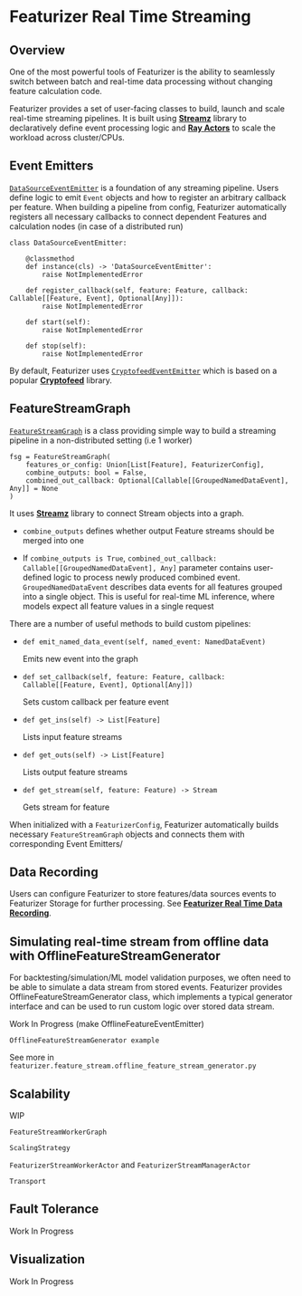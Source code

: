 # Featurizer Real Time Streaming

## Overview

One of the most powerful tools of Featurizer is the ability to seamlessly switch
between batch and real-time data processing without changing feature calculation code.

Featurizer provides a set of user-facing classes to build, launch and scale real-time streaming pipelines.
It is built using **[Streamz](https://github.com/python-streamz/streamz)** library to declaratively define event processing logic and 
**[Ray Actors](https://docs.ray.io/en/latest/ray-core/actors.html)** to scale the workload across cluster/CPUs.

## Event Emitters

[```DataSourceEventEmitter```](https://github.com/anovv/svoe/blob/main/featurizer/feature_stream/event_emitter/data_source_event_emitter.py) is a foundation of any streaming pipeline. Users define logic to emit ```Event``` objects and how to
register an arbitrary callback per feature. When building a pipeline from config, Featurizer automatically 
registers all necessary callbacks to connect dependent Features and calculation nodes (in case of a
distributed run)


```
class DataSourceEventEmitter:

    @classmethod
    def instance(cls) -> 'DataSourceEventEmitter':
        raise NotImplementedError

    def register_callback(self, feature: Feature, callback: Callable[[Feature, Event], Optional[Any]]):
        raise NotImplementedError

    def start(self):
        raise NotImplementedError

    def stop(self):
        raise NotImplementedError
```

By default, Featurizer uses [```CryptofeedEventEmitter```](https://github.com/anovv/svoe/blob/main/featurizer/feature_stream/event_emitter/cryptofeed_event_emitter.py)
which is based on a popular **[Cryptofeed](https://github.com/bmoscon/cryptofeed)** library.


##  FeatureStreamGraph

[```FeatureStreamGraph```](https://github.com/anovv/svoe/blob/main/featurizer/feature_stream/feature_stream_graph.py) 
is a class providing simple way to build a streaming pipeline in a non-distributed setting (i.e 1 worker)

```
fsg = FeatureStreamGraph(
    features_or_config: Union[List[Feature], FeaturizerConfig],
    combine_outputs: bool = False,
    combined_out_callback: Optional[Callable[[GroupedNamedDataEvent], Any]] = None
)
```

It uses **[Streamz](https://github.com/python-streamz/streamz)** library to connect Stream objects into a graph.

- ```combine_outputs``` defines whether output Feature streams should be merged into one

- If ```combine_outputs is True```, ```combined_out_callback: Callable[[GroupedNamedDataEvent], Any]``` parameter 
contains user-defined logic to process newly produced combined event. 
```GroupedNamedDataEvent``` describes data events for all features grouped into a single object. 
This is useful for real-time ML inference, where models expect all feature values in a single request

There are a number of useful methods to build custom pipelines:

- ```
  def emit_named_data_event(self, named_event: NamedDataEvent)
  ```
  
    Emits new event into the graph

- ```
  def set_callback(self, feature: Feature, callback: Callable[[Feature, Event], Optional[Any]])
  ```
  
    Sets custom callback per feature event


- ```
  def get_ins(self) -> List[Feature]
  ```
  
    Lists input feature streams

- ```
  def get_outs(self) -> List[Feature]
  ```
  
    Lists output feature streams

- ```
  def get_stream(self, feature: Feature) -> Stream
  ```
  
    Gets stream for feature


When initialized with a ```FeaturizerConfig```, Featurizer automatically builds necessary ```FeatureStreamGraph``` objects and
connects them with corresponding Event Emitters/ 

## Data Recording

Users can configure Featurizer to store features/data sources events to Featurizer Storage for further processing.
See **[Featurizer Real Time Data Recording](https://anovv.github.io/svoe/featurizer-real-time-data-recording/)**.

## Simulating real-time stream from offline data with OfflineFeatureStreamGenerator

For backtesting/simulation/ML model validation purposes, we often need to be able to simulate
a data stream from stored events. Featurizer provides OfflineFeatureStreamGenerator class, which
implements a typical generator interface and can be used to run custom logic over stored
data stream.

Work In Progress (make OfflineFeatureEventEmitter)

```
OfflineFeatureStreamGenerator example
```

See more in ```featurizer.feature_stream.offline_feature_stream_generator.py```


## Scalability

WIP

```FeatureStreamWorkerGraph```

```ScalingStrategy```

```FeaturizerStreamWorkerActor``` and ```FeaturizerStreamManagerActor```

```Transport```



## Fault Tolerance

Work In Progress

## Visualization

Work In Progress

